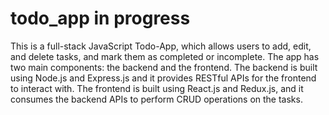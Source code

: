 # todo_app in progress

  This is a full-stack JavaScript Todo-App, which allows users to add, edit, and delete tasks, and mark them as completed or incomplete. The app has two main components: the backend and the frontend. The backend is built using Node.js and Express.js and it provides RESTful APIs for the frontend to interact with. The frontend is built using React.js and Redux.js, and it consumes the backend APIs to perform CRUD operations on the tasks.


